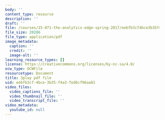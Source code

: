 ```yaml
---
body: ''
content_type: resource
description: ''
draft: ''
file: /courses/15-071-the-analytics-edge-spring-2017/eebfb3cf4bce3b35f4a3fed6cf96aa81_R250-aMpyAo.pdf
file_size: 20286
file_type: application/pdf
image_metadata:
  caption: ''
  credit: ''
  image-alt: ''
learning_resource_types: []
license: https://creativecommons.org/licenses/by-nc-sa/4.0/
ocw_type: OCWFile
resourcetype: Document
title: 3play pdf file
uid: eebfb3cf-4bce-3b35-f4a3-fed6cf96aa81
video_files:
  video_captions_file: ''
  video_thumbnail_file: ''
  video_transcript_file: ''
video_metadata:
  youtube_id: null
---
```

